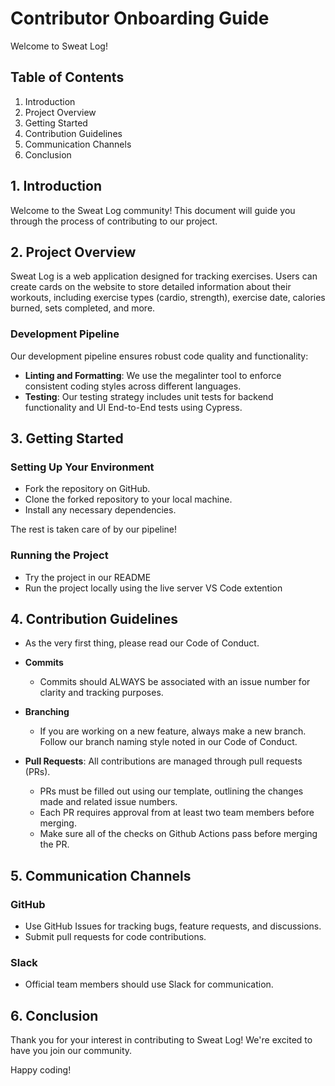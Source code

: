# Contributor Onboarding Guide

Welcome to Sweat Log!

## Table of Contents

1. Introduction
2. Project Overview
3. Getting Started
4. Contribution Guidelines
5. Communication Channels
6. Conclusion

## 1. Introduction

Welcome to the Sweat Log community! This document will guide you through the process of contributing to our project.

## 2. Project Overview

Sweat Log is a web application designed for tracking exercises. Users can create cards on the website to store detailed information about their workouts, including exercise types (cardio, strength), exercise date, calories burned, sets completed, and more.

### Development Pipeline

Our development pipeline ensures robust code quality and functionality:

- **Linting and Formatting**: We use the megalinter tool to enforce consistent coding styles across different languages.
- **Testing**: Our testing strategy includes unit tests for backend functionality and UI End-to-End tests using Cypress.

## 3. Getting Started

### Setting Up Your Environment

- Fork the repository on GitHub.
- Clone the forked repository to your local machine.
- Install any necessary dependencies.

The rest is taken care of by our pipeline!

### Running the Project

- Try the project in our README
- Run the project locally using the live server VS Code extention

## 4. Contribution Guidelines

- As the very first thing, please read our Code of Conduct.

- **Commits**
    - Commits should ALWAYS be associated with an issue number for clarity and tracking purposes.

- **Branching**
    - If you are working on a new feature, always make a new branch. Follow our branch naming style noted in our Code of Conduct.

- **Pull Requests**: All contributions are managed through pull requests (PRs).
  - PRs must be filled out using our template, outlining the changes made and related issue numbers.
  - Each PR requires approval from at least two team members before merging.
  - Make sure all of the checks on Github Actions pass before merging the PR.

## 5. Communication Channels

### GitHub

- Use GitHub Issues for tracking bugs, feature requests, and discussions.
- Submit pull requests for code contributions.

### Slack

- Official team members should use Slack for communication.

## 6. Conclusion

Thank you for your interest in contributing to Sweat Log! We're excited to have you join our community. 

Happy coding!
